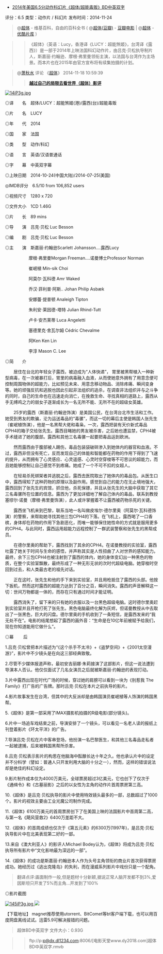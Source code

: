- [2014年美国6.5分动作科幻片《超体/超能毒贩》BD中英双字](https://www.dy2018.com/i/94128.html)

评分：6.5 类型：动作片 / 科幻片 发布时间：2014-11-24


>  @[超体](https://zh.wikipedia.org/wiki/露西_(電影)) - 维基百科，自由的百科全书  ( @[超体(豆瓣)](https://movie.douban.com/subject/24404677/) - [豆瓣电影](https://movie.douban.com/) | @[超体](https://list.youku.com/show/id_za10fbed45bbc11e38b3f.html) - [优酷片库](https://list.youku.com/) )

>> 《超体》（英语：Lucy，香港译《LUCY：超能煞姬》，台湾译《露西》）是一部于2014年上映法国科幻动作片，由吕克·贝松执导制片人，斯嘉丽·约翰逊、摩根·弗里曼领衔主演，以法国与台湾作为主场景。而本片也在2015年由官方宣布将有续集拍摄的计划。
 
>   @[萧秋水](https://www.douban.com/people/qsxiao/) 评论 《[超体](https://movie.douban.com/subject/24404677/)》   2014-11-18 10:59:39  
>>  [**越过自己的局限去看世界（超体）影评**](https://movie.douban.com/review/7196956/)

 <a href="https://www.dy2018.com/i/94128.html">
<img src="https://camo.githubusercontent.com/63ecb52f7cfaea5965ee648de6e94c7dc98efe45/68747470733a2f2f696d67332e646f7562616e696f2e636f6d2f766965772f70686f746f2f735f726174696f5f706f737465722f7075626c69632f70323230313930393238342e77656270" border="0" alt="14iP3g.jpg" title="2014年美国6.5分动作科幻片《超体/超能毒贩》BD中英双字_电影天堂"></a>

 
◎译　　名　超体/LUCY：超能煞姬(港)/露西(台)/超能毒贩

◎片　　名　LUCY

◎年　　代　2014

◎国　　家　法国

◎类　　型　动作/科幻

◎语　　言　英语/汉语普通话

◎字　　幕　中英双字幕

◎上映日期　2014-10-24(中国大陆)/2014-07-25(美国)

◎IMDB评分　6.5/10 from 106,852 users  

◎视频尺寸　1280 x 720

◎文件大小　1CD 1.46G

◎片　　长　89 mins

◎导　　演　吕克·贝松 Luc Besson

◎编　　剧　吕克·贝松 Luc Besson

◎主　　演　斯嘉丽·约翰逊Scarlett Johansson....露西Lucy

　　 　　　 摩根·弗里曼Morgan Freeman....诺曼博士Professor Norman

　　 　　　 崔岷植 Min-sik Choi

　　 　　　 阿莫尔·瓦科德 Amr Waked

　　 　　　 乔汉·菲利普·阿斯.. Johan Philip Asbæk

　　 　　　 安娜蕾·提普顿 Analeigh Tipton

　　 　　　 朱利安·莱因德-塔特 Julian Rhind-Tutt

　　 　　　 卢卡·安杰莱蒂 Luca Angeletti

　　 　　　 塞德里克·舍瓦尔姆 Cédric Chevalme

　　 　　　 阿Ken Ken Lin

　　 　　　 李淳 Mason C. Lee
 

◎简　　介

 

　　居住在台北的年轻女子露西，被迫成为“人体快递”， 胃里被黑帮植入一种新型病毒，在一次被暴打后，胃里的病毒融入血液，从而使她意外拥有了用意念便可控制周围物体的超能力，比如预见未来、用意念移动物品、消除疼痛、瞬间变身等。她的顽强反抗和逃脱也因此引起非法组织的追杀，在调查非法组织并与之斗争的同时，自己的生命也在迅速走向消亡，在挽救生命、寻找真相的道路上，露西从手无缚鸡之力的弱女子逐渐成长为一名无所不能、无所不在的超级女英雄。

　　25岁的露西（斯嘉丽·约翰逊饰演）是美国公民，在台湾台北市生活和工作。她受到男友的欺骗，沦为运送毒品的“毒骡”，而这一切的幕后主使是韩国人张先生（崔岷植饰演），他是一名黑帮大佬和毒枭。一次，露西把装有天价新式毒品CPH4的箱子交给张先生。露西目睹她的男友被杀害，之后她也遭监禁，CPH4被手术缝进了她的腹部。露西和其他三名毒骡一起要把毒品运到欧洲。

　　然而露西由于腹部被人踢伤，毒品包装袋破碎渗入到她体内的器官和血液。不过，露西非但没有死亡，反而发现自己的体能和智能都在药物的作用下得到了飞速的提升，从而拥有了心灵感应、心灵遥感、心灵时空穿梭等不可思议的超能力，而且她能够控制让自己感觉不到疼痛。她成了一个不可不扣的女超人。

　　在轻易杀死绑架者并逃脱之后，露西去医院取出了她体内的毒品包。从医生口中，露西得知了这种药物的原理以及副作用。感觉到自己的能力在无止境地强大，露西回到了张先生的宾馆，抓住他，杀死保镖，并且从张先生的大脑中获取了其它三名毒骡所在位置的信息。露西为了更加详细地了解自己体内的毒品，联系到教授塞缪尔·诺曼（摩根·弗里曼饰演），此人或许掌握着不让露西被药物杀死的关键。

　　露西坐飞机来到巴黎，联系当地一名叫做皮埃尔·德尔里奥（阿莫尔·瓦科德饰演）的警察，来帮助她寻找其他三包CPH4的下落。在飞机上，露西喝了一口香槟，身体却在药物的作用下急剧恶化，而唯一能够保住她性命的方式就是服用更多的CPH4。与此同时，露西运用超能力远程控制了一群武装警察和张先生的黑帮成员。

　　在德尔里奥的帮助下，露西找到了其余的CPH4。在诺曼教授的实验室，露西吐露了她关于时间与生命的感悟，并声称其实是人性扭曲了人对世界的感知能力。最终，余下三包CPH4也被注射到了露西的体内，她的身体变幻出一种黑色的物质，在整个实验室飘散，最终形成了一种无形无状的次时代超级电脑。她穿梭时空回到过去，和人类最古老的祖先对话。

　　正在这时，张先生和他的手下来到实验室，并且用枪抵住了露西的头部。他按下扳机，然而这时露西的超能力达到了百分之百，瞬间消失。露西的声音解释这一切：世间万物都是一体的，而存在只有通过时间才能证明。

　　露西消失了，留下来的只有她的衣服以及一台黑色超级电脑。这时德尔里奥赶到实验室并且开枪打死了张先生。黑色电脑最终化解为灰烬，但诺曼教授从中去取出了一张黑色，巨大的闪盘。德尔里奥的手机收到了一条短信，是露西发来的“我无处不在”。电影的结尾想起了露西的画外音：“生命是在10亿年前被赋予给我们，现在你知道能用它做什么”。

 

◎幕 　　后

 

1.吕克·贝松曾把本片描述为“《这个杀手不太冷》+《盗梦空间》+《2001太空漫游》”，影片中不少镜头是在向这三部经典致敬。

 

2.尽管不少媒体报道声称，最初安吉丽娜·朱莉接演了这部影片，但这一说法遭到导演本人否认。他仅仅面试了几名女演员之后就被斯嘉丽·约翰逊的表现打动。

 

3.片中露西出现在时代广场的时候，穿过她的肩膀可以看到一块为《别惹我 The Family》打广告的广告牌。那时吕克·贝松在本片之前执导的影片。

 

4.影片故事发生在台湾，但其中的大反派却是由韩国演员崔岷植等人饰演的韩国黑帮。

 

5.《超体》是第一部采用了IMAX摄影机拍摄的R级电影(部分镜头)。

 

6.片中一场追车戏结束之前，导演安排了一个镜头，可以看见一名老人读的报纸上刊登着影片《环太平洋》的广告。

 

7.导演吕克·贝松在片中客串登场，他扮演一名巴黎医生，和其他三名毒品走私者一起被逮捕，后来被韩国黑帮所杀害。

 

8.吕克·贝松表示影片的构思在他脑海中酝酿长达十年之久。他也承认片中的设定并不分科学（譬如：普通人只开发利用大脑的十分之一），然而，这样的错误说法却是绝佳的科幻设定。

 

9.影片制作成本仅为4000万美元，全球票房超过3亿美元，它也创下了仅次于《通缉令》和《古墓丽影》之后的以女性为主角的动作片首周票房第三高。

 

10.《超体》是吕克·贝松执导的影片中使用特效镜头最多的一部，总数超过了1000个。影片的视效主要由工业光魔公司制作完成。

 

11.《超体》6100万美元的首周票房创下了在美国上映的法国影片中首周第二高，与第一名《飓风营救2》6400万差距不大。

 

12.《超体》的首周成绩也仅次于《第五元素》的6300万(1997年)，是吕克·贝松执导影片中在北美表现第二好的一部。

 

13.来自《澳大利亚人》的影评人Michael Bodey认为，《超体》将成为吕克·贝松执导所有影片中“文化影响最为深远的一部”。

 

14.《超体》的成功是斯嘉丽·约翰逊本人作为头号主角领衔的商业片首次获得票房成功。她经历过《逃出克隆岛》的失利，而在漫威系列影片中戏份只是一个配角。

  
> 翻译点评:画面制作一般,但是题材十分新颖,据说正常人脑开发都不到3%,爱因斯坦只开发了5%而主角...开发到了100%

◎影片截图

  <a href="https://www.dy2018.com/i/94128.html">
<img src="https://camo.githubusercontent.com/5945a9901a6bb978bd867c943a0d44ad588f276a/68747470733a2f2f696d67332e646f7562616e696f2e636f6d2f766965772f70686f746f2f737178732f7075626c69632f70323139313135333534352e77656270" border="0" alt="145iP3g.jpg" title="2014年美国6.5分动作科幻片《超体/超能毒贩》BD中英双字_电影天堂">
<img src="https://camo.githubusercontent.com/959ab93d3bb5a14fbcd018cb35d18cfc43f65ada/68747470733a2f2f696d67332e646f7562616e696f2e636f6d2f766965772f70686f746f2f737178732f7075626c69632f70323139343532373933332e77656270">
</a>

【下载地址】 magnet推荐使用utorrent、BitComet等bt客户端下载，也可以用百度网盘离线试试。迅雷5.9可解决报错的问题。

 
> 超体BD中英双字 文件大小：0.93G 

>> ftp://p:p@dx.dl1234.com:8006/[电影天堂www.dy2018.com]超体BD中英双字.rmvb

